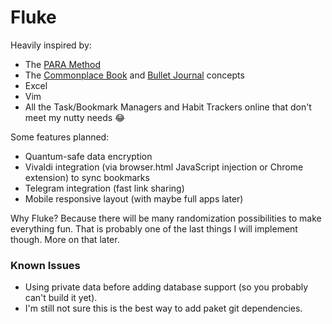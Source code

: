 # Fluke

Heavily inspired by:
- The [PARA Method](https://fortelabs.co/blog/para/)
- The [Commonplace Book](https://en.wikipedia.org/wiki/Commonplace_book) and [Bullet Journal](https://en.wikipedia.org/wiki/Bullet_Journal) concepts
- Excel
- Vim
- All the Task/Bookmark Managers and Habit Trackers online that don't meet my nutty needs 😂


Some features planned:
- Quantum-safe data encryption
- Vivaldi integration (via browser.html JavaScript injection or Chrome extension) to sync bookmarks
- Telegram integration (fast link sharing)
- Mobile responsive layout (with maybe full apps later)


Why Fluke? Because there will be many randomization possibilities to make everything fun. That is probably one of the last things I will implement though. More on that later.

### Known Issues

- Using private data before adding database support (so you probably can't build it yet).
- I'm still not sure this is the best way to add paket git dependencies.

